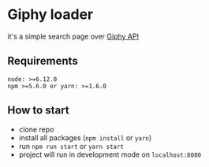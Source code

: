 # Giphy loader
it's a simple search page over [Giphy API](https://developers.giphy.com/docs/)

## Requirements
```
node: >=6.12.0
npm >=5.6.0 or yarn: >=1.6.0
```

## How to start
* clone repo
* install all packages (`npm install` or `yarn`)
* run `npm run start` or `yarn start`
* project will run in development mode on `localhost:8080`
